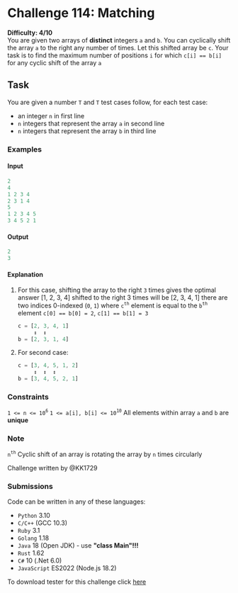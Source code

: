 # Challenge 114: Matching

**Difficulty: 4/10**  
You are given two arrays of **distinct** integers `a` and `b`. You can cyclically shift the array `a` to the right any number of times. Let this shifted array be `c`. Your task is to find the maximum number of positions `i` for which `c[i] == b[i]` for any cyclic shift of the array `a`

## Task

You are given a number `T` and `T` test cases follow, for each test case:

- an integer `n` in first line
- `n` integers that represent the array `a` in second line
- `n` integers that represent the array `b` in third line

### Examples

#### Input

```rs
2
4
1 2 3 4
2 3 1 4
5
1 2 3 4 5
3 4 5 2 1
```

#### Output

```rs
2
3
```

#### Explanation

1. For this case, shifting the array to the right `3` times gives the optimal answer
    [1, 2, 3, 4] shifted to the right 3 times will be [2, 3, 4, 1]
    there are two indices 0-indexed (`0`, `1`) where `c`<sup>`th`</sup> element is equal to the `b`<sup>`th`</sup> element
    `c[0] == b[0] = 2`, `c[1] == b[1] = 3`

    ```rs
    c = [2, 3, 4, 1]
         ↕  ↕
    b = [2, 3, 1, 4]
    ```

2. For second case:

    ```rs
    c = [3, 4, 5, 1, 2]
         ↕  ↕  ↕
    b = [3, 4, 5, 2, 1]
    ```

### Constraints

`1 <= n <= 10`<sup>`6`</sup>
`1 <= a[i], b[i] <= 10`<sup>`10`</sup>
All elements within array `a` and `b` are **unique**

### Note

`n`<sup>`th`</sup> Cyclic shift of an array is rotating the array by `n` times circularly

Challenge written by @KK1729

### Submissions

Code can be written in any of these languages:

- `Python` 3.10
- `C/C++` (GCC 10.3)
- `Ruby` 3.1
- `Golang` 1.18
- `Java` 18 (Open JDK) - use **"class Main"!!!**
- `Rust` 1.62
- `C#` 10 (.Net 6.0)
- `JavaScript` ES2022 (Node.js 18.2)

To download tester for this challenge click [here](https://downgit.github.io/#/home?url=https://github.com/Pomroka/TWT_Challenges_Tester/tree/main/Challenge_114)
